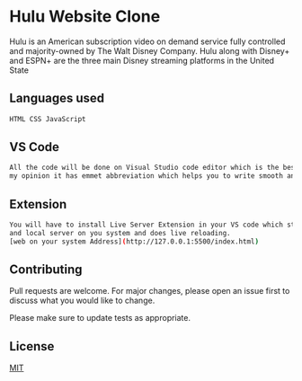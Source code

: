# Hulu Website Clone
Hulu is an American subscription video on demand service fully controlled and majority-owned by The Walt Disney Company. Hulu along with Disney+ and ESPN+ are the three main Disney streaming platforms in the United State

## Languages used



```bash
HTML CSS JavaScript
```

## VS Code

```bash
All the code will be done on Visual Studio code editor which is the best editor in 
my opinion it has emmet abbreviation which helps you to write smooth and fast code.

```
## Extension
```bash
You will have to install Live Server Extension in your VS code which starts a live 
and local server on you system and does live reloading.
[web on your system Address](http://127.0.0.1:5500/index.html)

```

## Contributing
Pull requests are welcome. For major changes, please open an issue first to discuss what you would like to change.

Please make sure to update tests as appropriate.

## License
[MIT](https://choosealicense.com/licenses/mit/)